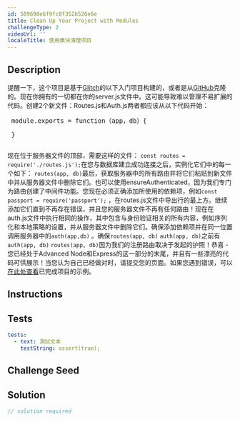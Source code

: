 ```yaml
---
id: 589690e6f9fc0f352b528e6e
title: Clean Up Your Project with Modules
challengeType: 2
videoUrl: ''
localeTitle: 使用模块清理项目
---
```


## Description
<section id="description">提醒一下，这个项目是基于<a href="https://glitch.com/#!/import/github/freeCodeCamp/boilerplate-advancednode/">Glitch</a>的以下入门项目构建的，或者是从<a href="https://github.com/freeCodeCamp/boilerplate-advancednode/">GitHub</a>克隆的。现在你拥有的一切都在你的server.js文件中。这可能导致难以管理不易扩展的代码。创建2个新文件：Routes.js和Auth.js两者都应该从以下代码开始： <pre> module.exports = function（app，db）{
<p> } </p></pre>现在位于服务器文件的顶部，需要这样的文件： <code>const routes = require(&#39;./routes.js&#39;);</code>在您与数据库建立成功连接之后，实例化它们中的每一个如下： <code>routes(app, db)</code>最后，获取服务器中的所有路由并将它们粘贴到新文件中并从服务器文件中删除它们。也可以使用ensureAuthenticated，因为我们专门为路由创建了中间件功能。您现在必须正确添加所使用的依赖项，例如<code>const passport = require(&#39;passport&#39;);</code> ，在routes.js文件中导出行的最上方。继续添加它们直到不再存在错误，并且您的服务器文件不再有任何路由！现在在auth.js文件中执行相同的操作，其中包含与身份验证相关的所有内容，例如序列化和本地策略的设置，并从服务器文件中删除它们。确保添加依赖项并在同一位置调用服务器中的<code>auth(app,db)</code> 。确保<code>routes(app, db)</code> <code>auth(app, db)</code>之前有<code>auth(app, db)</code> <code>routes(app, db)</code>因为我们的注册路由取决于发起的护照！恭喜 - 您已经处于Advanced Node和Express的这一部分的末尾，并且有一些漂亮的代码可供展示！当您认为自己已经做对时，请提交您的页面。如果您遇到错误，可以<a href="https://glitch.com/#!/project/delicious-herring">在此处查看</a>已完成项目的示例。 <p></p></section>

## Instructions
<section id="instructions">
</section>

## Tests
<section id='tests'>

```yml
tests:
  - text: 測試文本
    testString: assert(true);

```

</section>

## Challenge Seed
<section id='challengeSeed'>

</section>

## Solution
<section id='solution'>

```js
// solution required
```
</section>
